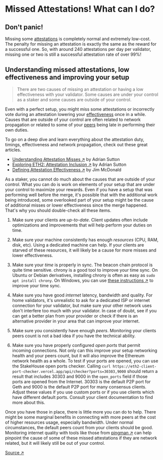 # Missed Attestations! What can I do?

## Don't panic!

Missing some [attestations](../staking-glossary.md#attestation) is completely normal and extremely low-cost. The penalty for missing an attestation is exactly the same as the reward for a successful one. So, with around 240 attestations per day per validator, missing one or two is still a successful attestation rate of over 99%!

## Understanding missed attestations, low effectiveness and improving your setup

> There are two causes of missing an attestation or having a low effectiveness with your validator. Some causes are under your control as a staker and some causes are outside of your control.

Even with a perfect setup, you might miss some attestations or incorrectly vote during an attestation lowering your [effectiveness](../staking-glossary.md#effectiveness) once in a while. Causes that are outside of your control are often related to network propagation or related to some of your [peers](../staking-glossary.md#peers) being late in performing their own duties.

To go on a deep dive and learn everything about the attestation duty, timings, effectiveness and network propagation, check out these great articles.

- [Understanding Attestation Misses ↗](https://www.symphonious.net/2022/09/25/understanding-attestation-misses/) by Adrian Sutton
- [Exploring ETH2: Attestation Inclusion ↗](https://www.symphonious.net/2020/09/08/exploring-eth2-attestation-inclusion/) by Adrian Sutton
- [Defining Attestation Effectiveness ↗](https://www.attestant.io/posts/defining-attestation-effectiveness/) by Jim McDonald

As a staker, you cannot do much about the causes that are outside of your control. What you can do is work on elements of your setup that are under your control to maximize your rewards. Even if you have a setup that was performing well before the merge, it's possible that with the additional work being introduced, some overlooked part of your setup might be the cause of additional misses or lower effectiveness since the merge happened. That's why you should double-check all these items.

1. Make sure your clients are _up-to-date_. Client updates often include optimizations and improvements that will help perform your duties on time.

2. Make sure your machine consistently has enough _resources_ (CPU, RAM, disk, etc). Using a dedicated machine can help. If your clients are starved of these resources, it will likely be a cause for more misses and lower effectiveness.

3. Make sure your _time_ is properly in sync. The beacon chain protocol is quite time sensitive. chrony is a good tool to improve your time sync. On Ubuntu or Debian derivatives, installing chrony is often as easy as `sudo apt install chrony`. On Windows, you can use [these instructions ↗](https://www.reddit.com/r/ethstaker/comments/nfca22/an_opiniated_solution_to_improve_time_sync_on/) to improve your time sync.

4. Make sure you have good _internet_ latency, bandwidth and quality. For home validators, it's unrealistic to ask for a dedicated ISP or internet connection for your validator, but make sure your other network uses don't interfere too much with your validator. In case of doubt, see if you can get a better plan from your provider or check if there is an alternative provider in your area that can improve your internet.

5. Make sure you consistently have enough _peers_. Monitoring your clients peers count is not a bad idea if you have the technical ability.

6. Make sure you have properly configured _open ports_ that permit incoming connections. Not only can this improve your setup networking health and your peers count, but it will also improve the Ethereum network health as a whole. To test if your ports are opened, you can use the StakeHouse open ports checker. Calling `curl https://eth2-client-port-checker.vercel.app/api/checker?ports=30303,9000` should return a result that includes 30303 and 9000 in the `open_ports` field if those ports are opened from the Internet. 30303 is the default P2P port for Geth and 9000 is the default P2P port for many consensus clients. Adjust these values if you use custom ports or if you use clients which have different default ports. Consult your client documentation to find more about this.

Once you have those in place, there is little more you can do to help. There might be some marginal benefits in connecting with more peers at the cost of higher resources usage, especially bandwidth. Under normal circumstances, the default peers count from your clients should be good. Monitoring internet quality with tools like those from [pingman ↗](https://pingman.com/) can help pinpoint the cause of some of these missed attestations if they are network related, but it will likely still be out of your control.

[Source ↗](https://www.reddit.com/r/ethstaker/comments/xto0dm/understanding_missed_attestations_understanding/)
